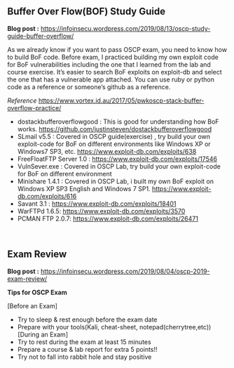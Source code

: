 ## Buffer Over Flow(BOF) Study Guide
**Blog post :**  https://infoinsecu.wordpress.com/2019/08/13/oscp-study-guide-buffer-overflow/ 

As we already know if you want to pass OSCP exam, you need to know how to build BoF code.
Before exam, I practiced building my own exploit code for BoF vulnerabilities including the one that I learned from the lab and course exercise. It’s easier to search BoF exploits on exploit-db and select the one that has a vulnerable app attached. You can use ruby or python code as a reference or someone’s github as a reference. <br />

*Reference* https://www.vortex.id.au/2017/05/pwkoscp-stack-buffer-overflow-practice/

- dostackbufferoverflowgood : This is good for understanding how BoF works. https://github.com/justinsteven/dostackbufferoverflowgood<br />
- SLmail v5.5 : Covered in OSCP guide(exercise) , try build your own exploit-code for BoF on different environments like Windows XP or Windows7 SP3, etc. https://www.exploit-db.com/exploits/638<br />
- FreeFloatFTP Server 1.0 : https://www.exploit-db.com/exploits/17546<br />
- VulnSever.exe : Covered in OSCP Lab, try build your own exploit-code for BoF on different environment<br />
- Minishare 1.4.1 : Covered in OSCP Lab, i built my own BoF exploit on Windows XP SP3 English and Windows 7 SP1. https://www.exploit-db.com/exploits/616<br />
- Savant 3.1 : https://www.exploit-db.com/exploits/18401<br />
- WarFTPd 1.6.5: https://www.exploit-db.com/exploits/3570<br />
- PCMAN FTP 2.0.7: https://www.exploit-db.com/exploits/26471<br />

<br />
 
## Exam Review 
**Blog post :**  https://infoinsecu.wordpress.com/2019/08/04/oscp-2019-exam-review/<br />

**Tips for OSCP Exam** <br />

[Before an Exam]<br />
- Try to sleep & rest enough before the exam date<br />
- Prepare with your tools(Kali, cheat-sheet, notepad(cherrytree,etc))<br />
[During an Exam]<br />
- Try to rest during the exam at least 15 minutes<br />
- Prepare a course & lab report for extra 5 points!!<br />
- Try not to fall into rabbit hole and stay positive<br />
